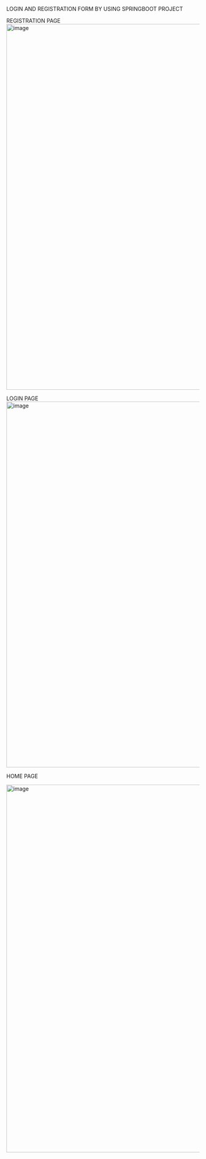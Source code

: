 LOGIN AND REGISTRATION FORM BY USING SPRINGBOOT PROJECT 

REGISTRATION PAGE
<img width="955" alt="image" src="https://github.com/user-attachments/assets/138f9842-f72d-406e-b761-03db414e3b4e">

LOGIN PAGE
<img width="955" alt="image" src="https://github.com/user-attachments/assets/d20da76a-750c-4d9b-91fa-83e09bf01093">

HOME PAGE


<img width="960" alt="image" src="https://github.com/user-attachments/assets/ce90e31d-f09a-4f80-b33d-d1a5ae107500">
